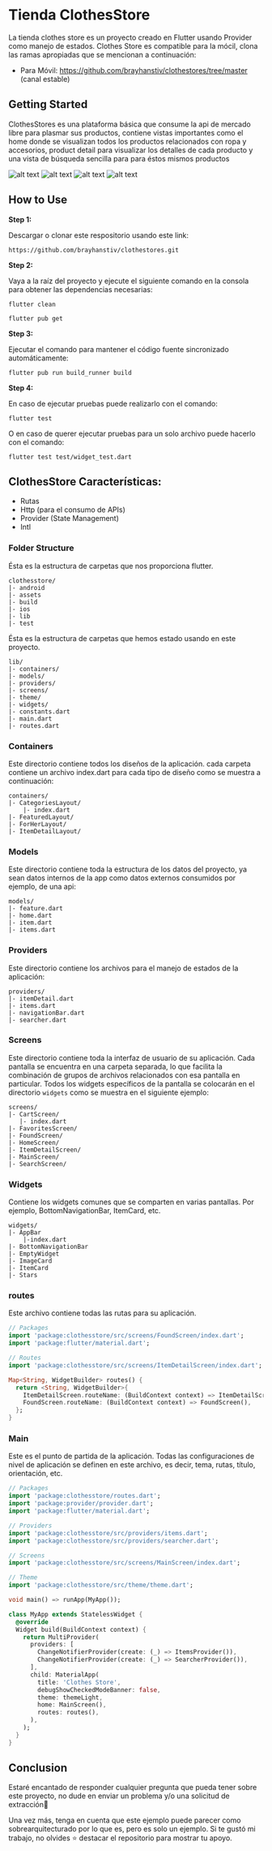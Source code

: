 # Tienda ClothesStore

La tienda clothes store es un proyecto creado en Flutter usando Provider como manejo de estados. Clothes Store es compatible para la mócil, clona las ramas apropiadas que se mencionan a continuación:

* Para Móvil: https://github.com/brayhanstiv/clothestores/tree/master (canal estable)

## Getting Started

ClothesStores es una plataforma básica que consume la api de mercado libre para plasmar sus productos, contiene vistas importantes como el home donde se visualizan todos los productos relacionados con ropa y accesorios, product detail para visualizar los detalles de cada producto y una vista de búsqueda sencilla para para éstos mismos productos

![alt text](https://github.com/brayhanstiv/clothestores/blob/master/assets/img/view_1.jpeg)
![alt text](https://github.com/brayhanstiv/clothestores/blob/master/assets/img/view_2.jpeg)
![alt text](https://github.com/brayhanstiv/clothestores/blob/master/assets/img/view_3.jpeg)
![alt text](https://github.com/brayhanstiv/clothestores/blob/master/assets/img/view_4.jpeg)

## How to Use

**Step 1:**

Descargar o clonar este respositorio usando este link:

```
https://github.com/brayhanstiv/clothestores.git
```

**Step 2:**

Vaya a la raíz del proyecto y ejecute el siguiente comando en la consola para obtener las dependencias necesarias:

```
flutter clean
```
```
flutter pub get
```

**Step 3:**

Ejecutar el comando para mantener el código fuente sincronizado automáticamente:

```
flutter pub run build_runner build
```

**Step 4:**

En caso de ejecutar pruebas puede realizarlo con el comando:

```
flutter test
```

O en caso de querer ejecutar pruebas para un solo archivo puede hacerlo con el comando:


```
flutter test test/widget_test.dart
```
## ClothesStore Características:

* Rutas
* Http (para el consumo de APIs)
* Provider (State Management)
* Intl

### Folder Structure
Ésta es la estructura de carpetas que nos proporciona flutter.

```
clothesstore/
|- android
|- assets
|- build
|- ios
|- lib
|- test
```

Ésta es la estructura de carpetas que hemos estado usando en este proyecto.

```
lib/
|- containers/
|- models/
|- providers/
|- screens/
|- theme/
|- widgets/
|- constants.dart
|- main.dart
|- routes.dart
```

### Containers

Este directorio contiene todos los diseños de la aplicación. cada carpeta contiene un archivo index.dart para cada tipo de diseño como se muestra a continuación:

```
containers/
|- CategoriesLayout/
    |- index.dart
|- FeaturedLayout/
|- ForHerLayout/
|- ItemDetailLayout/
```

### Models

Este directorio contiene toda la estructura de los datos del proyecto, ya sean datos internos de la app como datos externos consumidos por ejemplo, de una api:

```
models/
|- feature.dart
|- home.dart
|- item.dart
|- items.dart

```

### Providers

Este directorio contiene los archivos para el manejo de estados de la aplicación:

```
providers/
|- itemDetail.dart
|- items.dart
|- navigationBar.dart
|- searcher.dart
```

### Screens

Este directorio contiene toda la interfaz de usuario de su aplicación. Cada pantalla se encuentra en una carpeta separada, lo que facilita la combinación de grupos de archivos relacionados con esa pantalla en particular. Todos los widgets específicos de la pantalla se colocarán en el directorio `widgets` como se muestra en el siguiente ejemplo:

```
screens/
|- CartScreen/
   |- index.dart
|- FavoritesScreen/
|- FoundScreen/
|- HomeScreen/
|- ItemDetailScreen/
|- MainScreen/
|- SearchScreen/
```

### Widgets

Contiene los widgets comunes que se comparten en varias pantallas. Por ejemplo, BottomNavigationBar, ItemCard, etc.

```
widgets/
|- AppBar
    |-index.dart
|- BottomNavigationBar
|- EmptyWidget
|- ImageCard
|- ItemCard
|- Stars
```

### routes

Este archivo contiene todas las rutas para su aplicación.

```dart
// Packages
import 'package:clothesstore/src/screens/FoundScreen/index.dart';
import 'package:flutter/material.dart';

// Routes
import 'package:clothesstore/src/screens/ItemDetailScreen/index.dart';

Map<String, WidgetBuilder> routes() {
  return <String, WidgetBuilder>{
    ItemDetailScreen.routeName: (BuildContext context) => ItemDetailScreen(),
    FoundScreen.routeName: (BuildContext context) => FoundScreen(),
  };
}
```

### Main

Este es el punto de partida de la aplicación. Todas las configuraciones de nivel de aplicación se definen en este archivo, es decir, tema, rutas, título, orientación, etc.

```dart
// Packages
import 'package:clothesstore/routes.dart';
import 'package:provider/provider.dart';
import 'package:flutter/material.dart';

// Providers
import 'package:clothesstore/src/providers/items.dart';
import 'package:clothesstore/src/providers/searcher.dart';

// Screens
import 'package:clothesstore/src/screens/MainScreen/index.dart';

// Theme
import 'package:clothesstore/src/theme/theme.dart';

void main() => runApp(MyApp());

class MyApp extends StatelessWidget {
  @override
  Widget build(BuildContext context) {
    return MultiProvider(
      providers: [
        ChangeNotifierProvider(create: (_) => ItemsProvider()),
        ChangeNotifierProvider(create: (_) => SearcherProvider()),
      ],
      child: MaterialApp(
        title: 'Clothes Store',
        debugShowCheckedModeBanner: false,
        theme: themeLight,
        home: MainScreen(),
        routes: routes(),
      ),
    );
  }
}
```

## Conclusion

Estaré encantado de responder cualquier pregunta que pueda tener sobre este proyecto, no dude en enviar un problema y/o una solicitud de extracción🙂

Una vez más, tenga en cuenta que este ejemplo puede parecer como sobrearquitecturado por lo que es, pero es solo un ejemplo. Si te gustó mi trabajo, no olvides ⭐ destacar el repositorio para mostrar tu apoyo.

